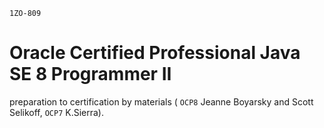 `1ZO-809` 
# Oracle Certified Professional Java SE 8 Programmer II

preparation to certification by materials (
`OCP8` Jeanne Boyarsky and Scott Selikoff,
`OCP7` K.Sierra).